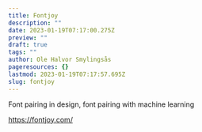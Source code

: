```yaml
---
title: Fontjoy
description: ""
date: 2023-01-19T07:17:00.275Z
preview: ""
draft: true
tags: ""
author: Ole Halvor Smylingsås
pageresources: {}
lastmod: 2023-01-19T07:17:57.695Z
slug: fontjoy
---
```

Font pairing in design, font pairing with machine learning
<!--more-->
https://fontjoy.com/